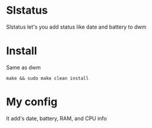 # Slstatus

Slstatus let's you add status like date and battery to dwm

# Install

Same as dwm

`make && sudo make clean install`

# My config

It add's date, battery, RAM, and CPU info 
